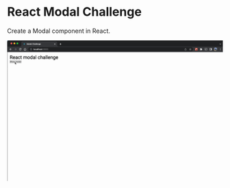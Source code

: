# React Modal Challenge

Create a Modal component in React.

![GIF of final solution](./react-modal-challenge.gif)
